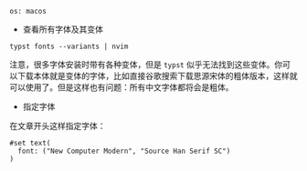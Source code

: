 ```
os: macos
```

- 查看所有字体及其变体

```
typst fonts --variants | nvim
```

注意，很多字体安装时带有各种变体，但是 `typst` 似乎无法找到这些变体。你可以下载本体就是变体的字体，比如直接谷歌搜索下载思源宋体的粗体版本，这样就可以使用了。但是这样也有问题：所有中文字体都将会是粗体。

- 指定字体

在文章开头这样指定字体：

```typst
#set text(
  font: ("New Computer Modern", "Source Han Serif SC")
)
```

